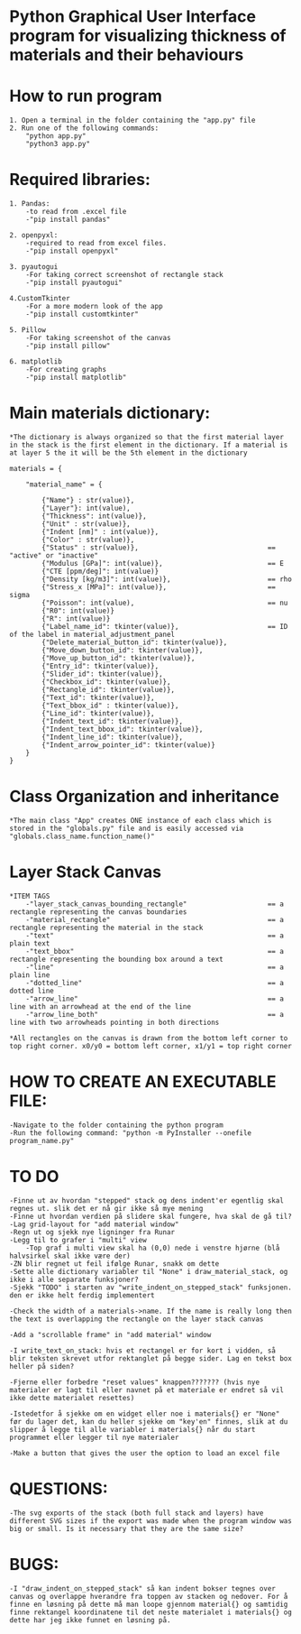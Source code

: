 # Python Graphical User Interface program for visualizing thickness of materials and their behaviours

# How to run program
    1. Open a terminal in the folder containing the "app.py" file
    2. Run one of the following commands:
        "python app.py"
        "python3 app.py"


# Required libraries:
    1. Pandas: 
        -to read from .excel file
        -"pip install pandas"

    2. openpyxl:
        -required to read from excel files.
        -"pip install openpyxl"
    
    3. pyautogui
        -For taking correct screenshot of rectangle stack
        -"pip install pyautogui"
        
    4.CustomTkinter
        -For a more modern look of the app
        -"pip install customtkinter"
        
    5. Pillow
        -For taking screenshot of the canvas
        -"pip install pillow"
        
    6. matplotlib
        -For creating graphs
        -"pip install matplotlib"

    

# Main materials dictionary:
    *The dictionary is always organized so that the first material layer in the stack is the first element in the dictionary. If a material is at layer 5 the it will be the 5th element in the dictionary
    
    materials = {

        "material_name" = {

            {"Name"} : str(value)},
            {"Layer"}: int(value),
            {"Thickness": int(value)},
            {"Unit" : str(value)},
            {"Indent [nm]" : int(value)},
            {"Color" : str(value)},
            {"Status" : str(value)},                                == "active" or "inactive"                             
            {"Modulus [GPa]": int(value)},                          == E
            {"CTE [ppm/deg]": int(value)}
            {"Density [kg/m3]": int(value)},                        == rho
            {"Stress_x [MPa]": int(value)},                         == sigma
            {"Poisson": int(value),                                 == nu
            {"R0": int(value)}
            {"R": int(value)}
            {"Label_name_id": tkinter(value)},                      == ID of the label in material_adjustment_panel
            {"Delete_material_button_id": tkinter(value)},
            {"Move_down_button_id": tkinter(value)},
            {"Move_up_button_id": tkinter(value)},
            {"Entry_id": tkinter(value)},
            {"Slider_id": tkinter(value)},
            {"Checkbox_id": tkinter(value)},
            {"Rectangle_id": tkinter(value)},
            {"Text_id": tkinter(value)},
            {"Text_bbox_id" : tkinter(value)},
            {"Line_id": tkinter(value)},
            {"Indent_text_id": tkinter(value)},
            {"Indent_text_bbox_id": tkinter(value)},
            {"Indent_line_id": tkinter(value)},
            {"Indent_arrow_pointer_id": tkinter(value)}
        }
    }
    
    

# Class Organization and inheritance
    *The main class "App" creates ONE instance of each class which is stored in the "globals.py" file and is easily accessed via "globals.class_name.function_name()"

# Layer Stack Canvas 
    *ITEM TAGS
        -"layer_stack_canvas_bounding_rectangle"                    == a rectangle representing the canvas boundaries 
        -"material_rectangle"                                       == a rectangle representing the material in the stack
        -"text"                                                     == a plain text
        -"text_bbox"                                                == a rectangle representing the bounding box around a text
        -"line"                                                     == a plain line
        -"dotted_line"                                              == a dotted line
        -"arrow_line"                                               == a line with an arrowhead at the end of the line
        -"arrow_line_both"                                          == a line with two arrowheads pointing in both directions

    *All rectangles on the canvas is drawn from the bottom left corner to top right corner. x0/y0 = bottom left corner, x1/y1 = top right corner


# HOW TO CREATE AN EXECUTABLE FILE:
    -Navigate to the folder containing the python program
    -Run the following command: "python -m PyInstaller --onefile program_name.py"


# TO DO         
    -Finne ut av hvordan "stepped" stack og dens indent'er egentlig skal regnes ut. slik det er nå gir ikke så mye mening
    -Finne ut hvordan verdien på slidere skal fungere, hva skal de gå til?
    -Lag grid-layout for "add material window"
    -Regn ut og sjekk nye ligninger fra Runar
    -Legg til to grafer i "multi" view
        -Top graf i multi view skal ha (0,0) nede i venstre hjørne (blå halvsirkel skal ikke være der)
    -ZN blir regnet ut feil ifølge Runar, snakk om dette
    -Sette alle dictionary variabler til "None" i draw_material_stack, og ikke i alle separate funksjoner?
    -Sjekk "TODO" i starten av "write_indent_on_stepped_stack" funksjonen. den er ikke helt ferdig implementert

    -Check the width of a materials->name. If the name is really long then the text is overlapping the rectangle on the layer stack canvas

    -Add a "scrollable frame" in "add material" window

    -I write_text_on_stack: hvis et rectangel er for kort i vidden, så blir teksten skrevet utfor rektanglet på begge sider. Lag en tekst box heller på siden?

    -Fjerne eller forbedre "reset values" knappen??????? (hvis nye materialer er lagt til eller navnet på et materiale er endret så vil ikke dette materialet resettes)

    -Istedetfor å sjekke om en widget eller noe i materials{} er "None" før du lager det, kan du heller sjekke om "key'en" finnes, slik at du slipper å legge til alle variabler i materials{} når du start programmet eller legger til nye materialer

    -Make a button that gives the user the option to load an excel file

# QUESTIONS:
    -The svg exports of the stack (both full stack and layers) have different SVG sizes if the export was made when the program window was big or small. Is it necessary that they are the same size?
    
# BUGS:
    -I "draw_indent_on_stepped_stack" så kan indent bokser tegnes over canvas og overlappe hverandre fra toppen av stacken og nedover. For å finne en løsning på dette må man loope gjennom material{} og samtidig finne rektangel koordinatene til det neste materialet i materials{} og dette har jeg ikke funnet en løsning på. 
